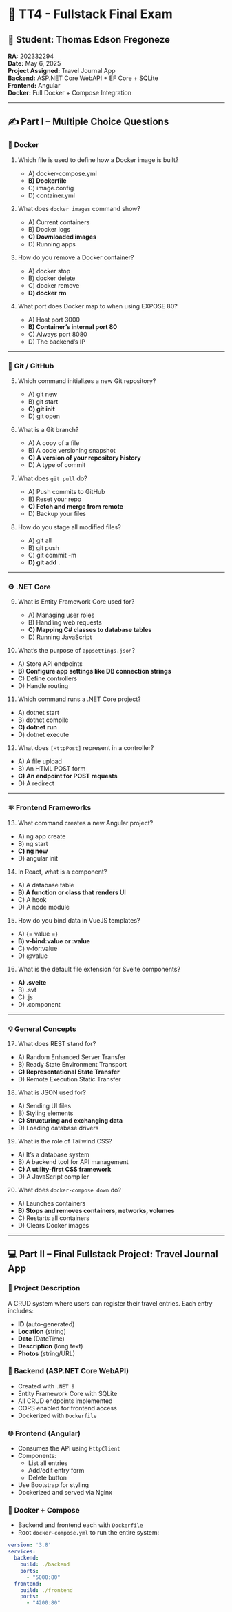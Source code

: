# 📝 TT4 - Fullstack Final Exam

## 👤 Student: Thomas Edson Fregoneze  
**RA:** 202332294  
**Date:** May 6, 2025  
**Project Assigned:** Travel Journal App  
**Backend:** ASP.NET Core WebAPI + EF Core + SQLite  
**Frontend:** Angular  
**Docker:** Full Docker + Compose Integration

---

## ✍️ Part I – Multiple Choice Questions

### 🐳 Docker

1. Which file is used to define how a Docker image is built?  
   - A) docker-compose.yml  
   - **B) Dockerfile**  
   - C) image.config  
   - D) container.yml  

2. What does `docker images` command show?  
   - A) Current containers  
   - B) Docker logs  
   - **C) Downloaded images**  
   - D) Running apps  

3. How do you remove a Docker container?  
   - A) docker stop  
   - B) docker delete  
   - C) docker remove  
   - **D) docker rm**  

4. What port does Docker map to when using EXPOSE 80?  
   - A) Host port 3000  
   - **B) Container’s internal port 80**  
   - C) Always port 8080  
   - D) The backend’s IP  

---

### 🌿 Git / GitHub

5. Which command initializes a new Git repository?  
   - A) git new  
   - B) git start  
   - **C) git init**  
   - D) git open  

6. What is a Git branch?  
   - A) A copy of a file  
   - B) A code versioning snapshot  
   - **C) A version of your repository history**  
   - D) A type of commit  

7. What does `git pull` do?  
   - A) Push commits to GitHub  
   - B) Reset your repo  
   - **C) Fetch and merge from remote**  
   - D) Backup your files  

8. How do you stage all modified files?  
   - A) git all  
   - B) git push  
   - C) git commit -m  
   - **D) git add .**  

---

### ⚙️ .NET Core

9. What is Entity Framework Core used for?  
   - A) Managing user roles  
   - B) Handling web requests  
   - **C) Mapping C# classes to database tables**  
   - D) Running JavaScript  

10. What’s the purpose of `appsettings.json`?  
   - A) Store API endpoints  
   - **B) Configure app settings like DB connection strings**  
   - C) Define controllers  
   - D) Handle routing  

11. Which command runs a .NET Core project?  
   - A) dotnet start  
   - B) dotnet compile  
   - **C) dotnet run**  
   - D) dotnet execute  

12. What does `[HttpPost]` represent in a controller?  
   - A) A file upload  
   - B) An HTML POST form  
   - **C) An endpoint for POST requests**  
   - D) A redirect  

---

### ⚛️ Frontend Frameworks

13. What command creates a new Angular project?  
   - A) ng app create  
   - B) ng start  
   - **C) ng new**  
   - D) angular init  

14. In React, what is a component?  
   - A) A database table  
   - **B) A function or class that renders UI**  
   - C) A hook  
   - D) A node module  

15. How do you bind data in VueJS templates?  
   - A) {= value =}  
   - **B) v-bind:value or :value**  
   - C) v-for:value  
   - D) @value  

16. What is the default file extension for Svelte components?  
   - **A) .svelte**  
   - B) .svt  
   - C) .js  
   - D) .component  

---

### 💡 General Concepts

17. What does REST stand for?  
   - A) Random Enhanced Server Transfer  
   - B) Ready State Environment Transport  
   - **C) Representational State Transfer**  
   - D) Remote Execution Static Transfer  

18. What is JSON used for?  
   - A) Sending UI files  
   - B) Styling elements  
   - **C) Structuring and exchanging data**  
   - D) Loading database drivers  

19. What is the role of Tailwind CSS?  
   - A) It’s a database system  
   - B) A backend tool for API management  
   - **C) A utility-first CSS framework**  
   - D) A JavaScript compiler  

20. What does `docker-compose down` do?  
   - A) Launches containers  
   - **B) Stops and removes containers, networks, volumes**  
   - C) Restarts all containers  
   - D) Clears Docker images  

---

## 💻 Part II – Final Fullstack Project: **Travel Journal App**

### 🧱 Project Description

A CRUD system where users can register their travel entries. Each entry includes:
- **ID** (auto-generated)
- **Location** (string)
- **Date** (DateTime)
- **Description** (long text)
- **Photos** (string/URL)

### 🔧 Backend (ASP.NET Core WebAPI)
- Created with `.NET 9`
- Entity Framework Core with SQLite
- All CRUD endpoints implemented
- CORS enabled for frontend access
- Dockerized with `Dockerfile`

### 🌐 Frontend (Angular)
- Consumes the API using `HttpClient`
- Components:
  - List all entries
  - Add/edit entry form
  - Delete button
- Use Bootstrap for styling
- Dockerized and served via Nginx

### 🐳 Docker + Compose
- Backend and frontend each with `Dockerfile`
- Root `docker-compose.yml` to run the entire system:
```yaml
version: '3.8'
services:
  backend:
    build: ./backend
    ports:
      - "5000:80"
  frontend:
    build: ./frontend
    ports:
      - "4200:80"
